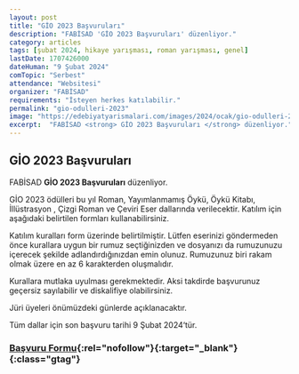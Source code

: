 ```yaml
---
layout: post
title: "GİO 2023 Başvuruları"
description: "FABİSAD 'GİO 2023 Başvuruları' düzenliyor."
category: articles
tags: [şubat 2024, hikaye yarışması, roman yarışması, genel]
lastDate: 1707426000
dateHuman: "9 Şubat 2024"
comTopic: "Serbest"
attendance: "Websitesi"
organizer: "FABİSAD"
requirements: "İsteyen herkes katılabilir."
permalink: "gio-odulleri-2023"
image: "https://edebiyatyarismalari.com/images/2024/ocak/gio-odulleri-2023.jpg"
excerpt:  "FABİSAD <strong> GİO 2023 Başvuruları </strong> düzenliyor."
---
```


## GİO 2023 Başvuruları
FABİSAD **GİO 2023 Başvuruları** düzenliyor.  

GİO 2023 ödülleri bu yıl Roman, Yayımlanmamış Öykü, Öykü Kitabı,  İllüstrasyon , Çizgi Roman ve Çeviri Eser dallarında verilecektir. Katılım için aşağıdaki belirtilen formları kullanabilirsiniz. 

Katılım kuralları form üzerinde belirtilmiştir. Lütfen eserinizi göndermeden önce kurallara uygun bir rumuz seçtiğinizden ve dosyanızı da rumuzunuzu içerecek şekilde adlandırdığınızdan emin olunuz. Rumuzunuz biri rakam olmak üzere en az 6 karakterden oluşmalıdır.

Kurallara mutlaka uyulması gerekmektedir. Aksi takdirde başvurunuz geçersiz sayılabilir ve diskalifiye olabilirsiniz.

Jüri üyeleri önümüzdeki günlerde açıklanacaktır.

Tüm dallar için son başvuru tarihi 9 Şubat 2024‘tür.


### [Başvuru Formu](https://www.fabisad.com/2023/11/01/gio-2023-basvurulari-acildi/?ref=edebiyatyarismalari.com){:rel="nofollow"}{:target="_blank"}{:class="gtag"}